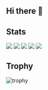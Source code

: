## Hi there 👋

## Stats
![](http://github-profile-summary-cards.vercel.app/api/cards/profile-details?username=hideomasuda&theme=gruvbox)
![](http://github-profile-summary-cards.vercel.app/api/cards/repos-per-language?username=hideomasuda&theme=gruvbox)
![](http://github-profile-summary-cards.vercel.app/api/cards/most-commit-language?username=hideomasuda&theme=gruvbox)
![](http://github-profile-summary-cards.vercel.app/api/cards/stats?username=hideomasuda&theme=gruvbox)
![](http://github-profile-summary-cards.vercel.app/api/cards/productive-time?username=hideomasuda&theme=gruvbox&utcOffset=9)

## Trophy
![trophy](https://github-profile-trophy.vercel.app/?username=hideomasuda&theme=gruvbox)

